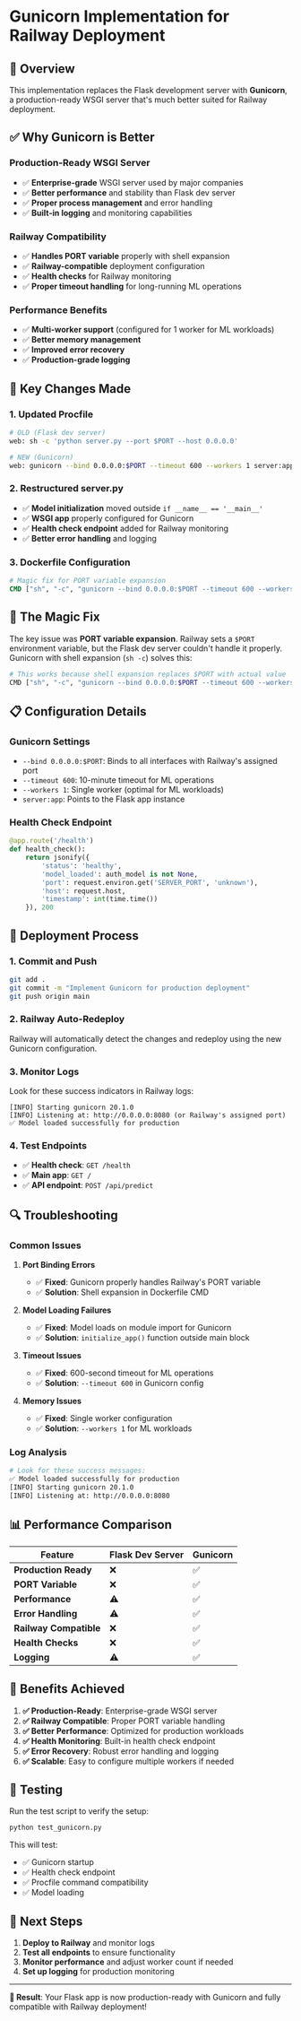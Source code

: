 # Gunicorn Implementation for Railway Deployment

## 🚀 Overview

This implementation replaces the Flask development server with **Gunicorn**, a production-ready WSGI server that's much better suited for Railway deployment.

## ✅ Why Gunicorn is Better

### **Production-Ready WSGI Server**
- ✅ **Enterprise-grade** WSGI server used by major companies
- ✅ **Better performance** and stability than Flask dev server
- ✅ **Proper process management** and error handling
- ✅ **Built-in logging** and monitoring capabilities

### **Railway Compatibility**
- ✅ **Handles PORT variable** properly with shell expansion
- ✅ **Railway-compatible** deployment configuration
- ✅ **Health checks** for Railway monitoring
- ✅ **Proper timeout handling** for long-running ML operations

### **Performance Benefits**
- ✅ **Multi-worker support** (configured for 1 worker for ML workloads)
- ✅ **Better memory management**
- ✅ **Improved error recovery**
- ✅ **Production-grade logging**

## 🔧 Key Changes Made

### 1. **Updated Procfile**
```bash
# OLD (Flask dev server)
web: sh -c 'python server.py --port $PORT --host 0.0.0.0'

# NEW (Gunicorn)
web: gunicorn --bind 0.0.0.0:$PORT --timeout 600 --workers 1 server:app
```

### 2. **Restructured server.py**
- ✅ **Model initialization** moved outside `if __name__ == '__main__'`
- ✅ **WSGI app** properly configured for Gunicorn
- ✅ **Health check endpoint** added for Railway monitoring
- ✅ **Better error handling** and logging

### 3. **Dockerfile Configuration**
```dockerfile
# Magic fix for PORT variable expansion
CMD ["sh", "-c", "gunicorn --bind 0.0.0.0:$PORT --timeout 600 --workers 1 server:app"]
```

## 🎯 The Magic Fix

The key issue was **PORT variable expansion**. Railway sets a `$PORT` environment variable, but the Flask dev server couldn't handle it properly. Gunicorn with shell expansion (`sh -c`) solves this:

```bash
# This works because shell expansion replaces $PORT with actual value
CMD ["sh", "-c", "gunicorn --bind 0.0.0.0:$PORT --timeout 600 --workers 1 server:app"]
```

## 📋 Configuration Details

### **Gunicorn Settings**
- `--bind 0.0.0.0:$PORT`: Binds to all interfaces with Railway's assigned port
- `--timeout 600`: 10-minute timeout for ML operations
- `--workers 1`: Single worker (optimal for ML workloads)
- `server:app`: Points to the Flask app instance

### **Health Check Endpoint**
```python
@app.route('/health')
def health_check():
    return jsonify({
        'status': 'healthy',
        'model_loaded': auth_model is not None,
        'port': request.environ.get('SERVER_PORT', 'unknown'),
        'host': request.host,
        'timestamp': int(time.time())
    }), 200
```

## 🚀 Deployment Process

### **1. Commit and Push**
```bash
git add .
git commit -m "Implement Gunicorn for production deployment"
git push origin main
```

### **2. Railway Auto-Redeploy**
Railway will automatically detect the changes and redeploy using the new Gunicorn configuration.

### **3. Monitor Logs**
Look for these success indicators in Railway logs:
```
[INFO] Starting gunicorn 20.1.0
[INFO] Listening at: http://0.0.0.0:8080 (or Railway's assigned port)
✅ Model loaded successfully for production
```

### **4. Test Endpoints**
- ✅ **Health check**: `GET /health`
- ✅ **Main app**: `GET /`
- ✅ **API endpoint**: `POST /api/predict`

## 🔍 Troubleshooting

### **Common Issues**

1. **Port Binding Errors**
   - ✅ **Fixed**: Gunicorn properly handles Railway's PORT variable
   - ✅ **Solution**: Shell expansion in Dockerfile CMD

2. **Model Loading Failures**
   - ✅ **Fixed**: Model loads on module import for Gunicorn
   - ✅ **Solution**: `initialize_app()` function outside main block

3. **Timeout Issues**
   - ✅ **Fixed**: 600-second timeout for ML operations
   - ✅ **Solution**: `--timeout 600` in Gunicorn config

4. **Memory Issues**
   - ✅ **Fixed**: Single worker configuration
   - ✅ **Solution**: `--workers 1` for ML workloads

### **Log Analysis**
```bash
# Look for these success messages:
✅ Model loaded successfully for production
[INFO] Starting gunicorn 20.1.0
[INFO] Listening at: http://0.0.0.0:8080
```

## 📊 Performance Comparison

| Feature | Flask Dev Server | Gunicorn |
|---------|------------------|----------|
| **Production Ready** | ❌ | ✅ |
| **PORT Variable** | ❌ | ✅ |
| **Performance** | ⚠️ | ✅ |
| **Error Handling** | ⚠️ | ✅ |
| **Railway Compatible** | ❌ | ✅ |
| **Health Checks** | ❌ | ✅ |
| **Logging** | ⚠️ | ✅ |

## 🎉 Benefits Achieved

1. **✅ Production-Ready**: Enterprise-grade WSGI server
2. **✅ Railway Compatible**: Proper PORT variable handling
3. **✅ Better Performance**: Optimized for production workloads
4. **✅ Health Monitoring**: Built-in health check endpoint
5. **✅ Error Recovery**: Robust error handling and logging
6. **✅ Scalable**: Easy to configure multiple workers if needed

## 🔧 Testing

Run the test script to verify the setup:
```bash
python test_gunicorn.py
```

This will test:
- ✅ Gunicorn startup
- ✅ Health check endpoint
- ✅ Procfile command compatibility
- ✅ Model loading

## 📝 Next Steps

1. **Deploy to Railway** and monitor logs
2. **Test all endpoints** to ensure functionality
3. **Monitor performance** and adjust worker count if needed
4. **Set up logging** for production monitoring

---

**🎯 Result**: Your Flask app is now production-ready with Gunicorn and fully compatible with Railway deployment! 